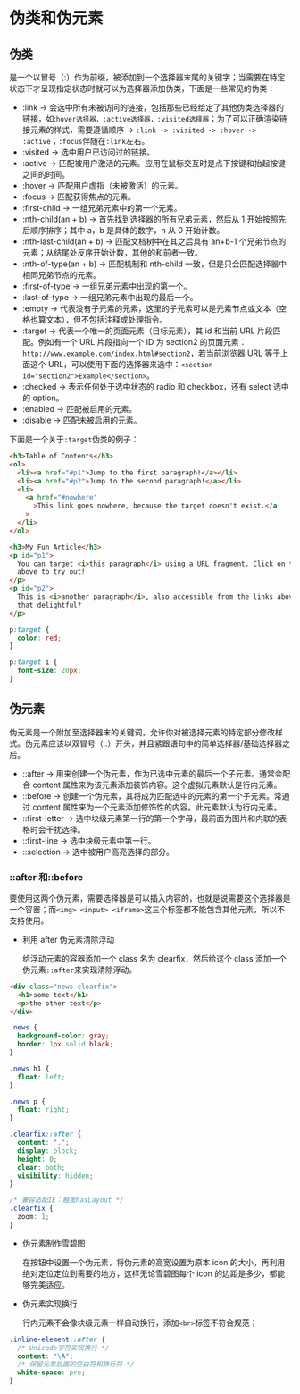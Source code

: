 # 伪类和伪元素

## 伪类

是一个以冒号（:）作为前缀，被添加到一个选择器末尾的关键字；当需要在特定状态下才呈现指定状态时就可以为选择器添加伪类，下面是一些常见的伪类：

- :link -> 会选中所有未被访问的链接，包括那些已经给定了其他伪类选择器的链接，如:`hover选择器，:active选择器，:visited选择器`；为了可以正确渲染链接元素的样式，需要遵循顺序 -> `:link -> :visited -> :hover -> :active`；`:focus`伴随在`:link`左右。
- :visited -> 选中用户已访问过的链接。
- :active -> 匹配被用户激活的元素。应用在鼠标交互时是点下按键和抬起按键之间的时间。
- :hover -> 匹配用户虚指（未被激活）的元素。
- :focus -> 匹配获得焦点的元素。
- :first-child -> 一组兄弟元素中的第一个元素。
- :nth-child(an + b) -> 首先找到选择器的所有兄弟元素，然后从 1 开始按照先后顺序排序；其中 a，b 是具体的数字，n 从 0 开始计数。
- :nth-last-child(an + b) -> 匹配文档树中在其之后具有 an+b-1 个兄弟节点的元素；从结尾处反序开始计数，其他的和前者一致。
- :nth-of-type(an + b) -> 匹配机制和 nth-child 一致，但是只会匹配选择器中相同兄弟节点的元素。
- :first-of-type -> 一组兄弟元素中出现的第一个。
- :last-of-type -> 一组兄弟元素中出现的最后一个。
- :empty -> 代表没有子元素的元素，这里的子元素可以是元素节点或文本（空格也算文本），但不包括注释或处理指令。
- :target -> 代表一个唯一的页面元素（目标元素），其 id 和当前 URL 片段匹配。例如有一个 URL 片段指向一个 ID 为 section2 的页面元素：`http://www.example.com/index.html#section2`，若当前浏览器 URL 等于上面这个 URL，可以使用下面的选择器来选中：`<section id="section2">Example</section>`。
- :checked -> 表示任何处于选中状态的 radio 和 checkbox，还有 select 选中的 option。
- :enabled -> 匹配被启用的元素。
- :disable -> 匹配未被启用的元素。

下面是一个关于`:target`伪类的例子：

```html
<h3>Table of Contents</h3>
<ol>
  <li><a href="#p1">Jump to the first paragraph!</a></li>
  <li><a href="#p2">Jump to the second paragraph!</a></li>
  <li>
    <a href="#nowhere"
      >This link goes nowhere, because the target doesn't exist.</a
    >
  </li>
</ol>

<h3>My Fun Article</h3>
<p id="p1">
  You can target <i>this paragraph</i> using a URL fragment. Click on the link
  above to try out!
</p>
<p id="p2">
  This is <i>another paragraph</i>, also accessible from the links above. Isn't
  that delightful?
</p>
```

```css
p:target {
  color: red;
}

p:target i {
  font-size: 20px;
}
```

## 伪元素

伪元素是一个附加至选择器末的关键词，允许你对被选择元素的特定部分修改样式。伪元素应该以双冒号（::）开头，并且紧跟语句中的简单选择器/基础选择器之后。

- ::after -> 用来创建一个伪元素，作为已选中元素的最后一个子元素。通常会配合 content 属性来为该元素添加装饰内容。这个虚拟元素默认是行内元素。
- ::before -> 创建一个伪元素，其将成为匹配选中的元素的第一个子元素。常通过 content 属性来为一个元素添加修饰性的内容。此元素默认为行内元素。
- ::first-letter -> 选中块级元素第一行的第一个字母，最前面为图片和内联的表格时会干扰选择。
- ::first-line -> 选中块级元素中第一行。
- ::selection -> 选中被用户高亮选择的部分。

### ::after 和::before

要使用这两个伪元素，需要选择器是可以插入内容的，也就是说需要这个选择器是一个容器；而`<img> <input> <iframe>`这三个标签都不能包含其他元素，所以不支持使用。

- 利用 after 伪元素清除浮动

  给浮动元素的容器添加一个 class 名为 clearfix，然后给这个 class 添加一个伪元素`::after`来实现清除浮动。

```html
<div class="news clearfix">
  <h1>some text</h1>
  <p>the other text</p>
</div>
```

```css
.news {
  background-color: gray;
  border: 1px solid black;
}

.news h1 {
  float: left;
}

.news p {
  float: right;
}

.clearfix::after {
  content: ".";
  display: block;
  height: 0;
  clear: both;
  visibility: hidden;
}

/* 兼容适配IE：触发hasLayout */
.clearfix {
  zoom: 1;
}
```

- 伪元素制作雪碧图

  在按钮中设置一个伪元素，将伪元素的高宽设置为原本 icon 的大小，再利用绝对定位定位到需要的地方，这样无论雪碧图每个 icon 的边距是多少，都能够完美适应。

- 伪元素实现换行

  行内元素不会像块级元素一样自动换行，添加`<br>`标签不符合规范；

```css
.inline-element::after {
  /* Unicode字符实现换行 */
  content: "\A";
  /* 保留元素后面的空白符和换行符 */
  white-space: pre;
}
```

